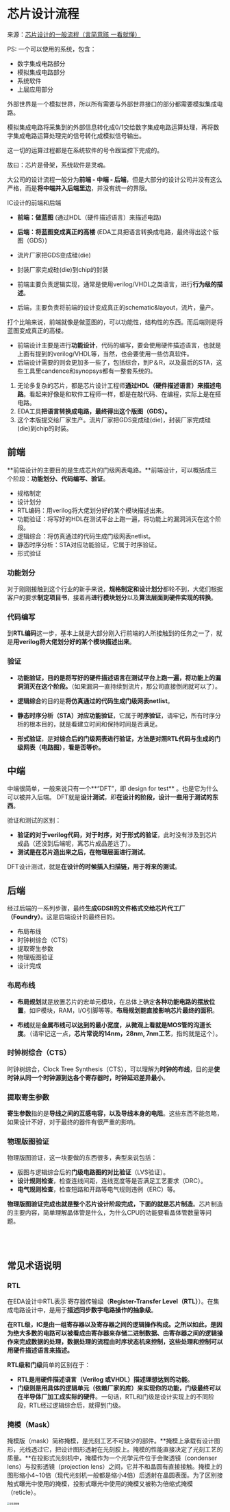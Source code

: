 # 芯片设计流程

来源：[芯片设计的一般流程（言简意赅 一看就懂）](https://blog.csdn.net/EE_onlyknow_mat/article/details/94591850)


PS: 一个可以使用的系统，包含：

- 数字集成电路部分
- 模拟集成电路部分
- 系统软件
- 上层应用部分


外部世界是一个模拟世界，所以所有需要与外部世界接口的部分都需要模拟集成电路。

模拟集成电路将采集到的外部信息转化成0/1交给数字集成电路运算处理，再将数字集成电路运算处理完的信号转化成模拟信号输出。

这一切的运算过程都是在系统软件的号令跟监控下完成的。

故曰：芯片是骨架，系统软件是灵魂。






大公司的设计流程一般分为**前端 - 中端 - 后端**，但是大部分的设计公司并没有这么严格，而是**将中端并入后端里边**，并没有统一的界限。

IC设计的前端和后端

- **前端：做蓝图** (通过HDL（硬件描述语言）来描述电路)
- **后端：将蓝图变成真正的高楼** (EDA工具把语言转换成电路，最终得出这个版图（GDS）)
- 流片厂家把GDS变成硅(die)
- 封装厂家完成硅(die)到chip的封装



- 前端主要负责逻辑实现，通常是使用verilog/VHDL之类语言，进行**行为级的描述**。

- 后端，主要负责将前端的设计变成真正的schematic&layout，流片，量产。


打个比喻来说，前端就像是做蓝图的，可以功能性，结构性的东西。而后端则是将蓝图变成真正的高楼。

- 前端设计主要是进行**功能设计**，代码的编写，要会使用硬件描述语言，也就是上面有提到的verilog/VHDL等，当然，也会要使用一些仿真软件。
- 后端设计需要的则会更加多一些了，包括综合，到P＆R，以及最后的STA，这些工具里candence和synopsys都有一整套系统的。

1. 无论多复杂的芯片，都是芯片设计工程师**通过HDL（硬件描述语言）来描述电路**。看起来好像是和软件工程师一样，都是在敲代码、在编程，实际上是在搭电路。
2. EDA工具**把语言转换成电路，最终得出这个版图（GDS）。**
3. 这个本版提交给厂家生产。流片厂家把GDS变成硅(die)，封装厂家完成硅(die)到chip的封装。



## 前端

**前端设计的主要目的是生成芯片的门级网表电路。**前端设计，可以概括成三个阶段：**功能划分、代码编写、验证**。

- 规格制定
- 设计划分
- RTL编码：用verilog将大佬划分好的某个模块描述出来。
- 功能验证：将写好的HDL在测试平台上跑一遍，将功能上的漏洞消灭在这个阶段。
- 逻辑综合：将仿真通过的代码生成门级网表netlist。
- 静态时序分析：STA对应功能验证，它属于时序验证。
- 形式验证

### 功能划分

对于刚刚接触到这个行业的新手来说，**规格制定和设计划分**都轮不到，大佬们根据客户的要求**制定项目书**，接着再**进行模块划分**以及**算法层面到硬件实现的转换**。

### 代码编写

到**RTL编码**这一步，基本上就是大部分刚入行前端的人所接触到的任务之一了，就是**用verilog将大佬划分好的某个模块描述出来**。

### 验证

* **功能验证，目的是将写好的硬件描述语言在测试平台上跑一遍，将功能上的漏洞消灭在这个阶段。**（如果漏洞一直持续到流片，那公司直接倒闭就可以了）。

* **逻辑综合**的目的是**将仿真通过的代码生成门级网表netlist**。

* **静态时序分析（STA）对应功能验证**，它属于**时序验证**，请牢记，所有时序分析的根本目的，就是看建立时间和保持时间是否满足。
* **形式验证**，是**对综合后的门级网表进行验证，方法是对照RTL代码与生成的门级网表（电路图），看是否等价。**



## 中端

中端很简单，一般来说只有一个**“DFT”，即 design for test** 。也是它为什么可以被并入后端。
DFT就是**设计测试**，即**在设计的阶段，设计一些用于测试的东西**。

验证和测试的区别：

* **验证的对于verilog代码，对于时序，对于形式的验证**，此时没有涉及到芯片成品（还没到后端呢，离芯片成品差远了）。
* **测试是在芯片造出来之后，在物理层面进行测试**。

DFT设计测试，就是**在设计的时候插入扫描链，用于将来的测试**。



## 后端

经过后端的一系列步骤，最终**生成GDSII的文件格式交给芯片代工厂（Foundry）**。这是后端设计的最终目的。

- 布局布线
- 时钟树综合（CTS）
- 提取寄生参数
- 物理版图验证
- 设计完成

### 布局布线

* **布局规划**就是放置芯片的宏单元模块，在总体上确定**各种功能电路的摆放位置**，如IP模块，RAM，I/O引脚等等。**布局规划能直接影响芯片最终的面积**。

* **布线**就是**金属布线可以达到的最小宽度，从微观上看就是MOS管的沟道长度**。（请牢记这一点，**芯片常说的14nm，28nm, 7nm工艺**，指的就是这个）。

### 时钟树综合（CTS）

时钟树综合，Clock Tree Synthesis（CTS），可以理解为**时钟的布线**，目的是**使时钟从同一个时钟源到达各个寄存器时，时钟延迟差异最小**。

### 提取寄生参数

**寄生参数**指的是**导线之间的互感电容，以及导线本身的电阻**。这些东西不能忽略，如果设计不好，对于最终的器件有很严重的影响。

### 物理版图验证

物理版图验证，这一块要做的东西很多，典型来说包括：

- 版图与逻辑综合后的**门级电路图的对比验证**（LVS验证）。
- **设计规则检查**，检查连线间距，连线宽度等是否满足工艺要求（DRC）。
- **电气规则检查**，检查短路和开路等电气规则违例（ERC）等。

**物理版图验证完成也就是整个芯片设计阶段完成，下面的就是芯片制造**。芯片制造的主要内容，简单理解晶体管是什么，为什么CPU的功能要看晶体管数量等问题。

<br/>

<br/>

## 常见术语说明

### RTL


在EDA设计中RTL表示 寄存器传输级（**Register-Transfer Level（RTL）**）。在集成电路设计中，是用于**描述同步数字电路操作的抽象级**。

**在RTL级，IC是由一组寄存器以及寄存器之间的逻辑操作构成。**之所以如此，是因为**绝大多数的电路可以被看成由寄存器来存储二进制数据、由寄存器之间的逻辑操作来完成数据的处理，数据处理的流程由时序状态机来控制，这些处理和控制可以用硬件描述语言来描述。**

**RTL级和门级**简单的区别在于：

* **RTL是用硬件描述语言（Verilog 或VHDL）描述理想达到的功能**。
* **门级则是用具体的逻辑单元（依赖厂家的库）来实现你的功能，门级最终可以在半导体厂加工成实际的硬件**。一句话，RTL和门级是设计实现上的不同阶段，RTL经过逻辑综合后，就得到门级。

### 掩模（Mask）

掩模版（mask）简称掩模，是光刻工艺不可缺少的部件。**掩模上承载有设计图形，光线透过它，把设计图形透射在光刻胶上。掩模的性能直接决定了光刻工艺的质量。**在投影式光刻机中，掩模作为一个光学元件位于会聚透镜（condenser lens）与投影透镜（projection lens）之间，它并不和晶圆有直接接触。掩模上的图形缩小4~10倍（现代光刻机一般都是缩小4倍）后透射在晶圆表面。为了区别接触式曝光中使用的掩模，投影式曝光中使用的掩模又被称为倍缩式掩模（reticle）。

<img src="https://i.loli.net/2021/09/03/Zzq2SCbdAH57OGQ.png" alt="查看源图像" style="zoom: 33%;" />



